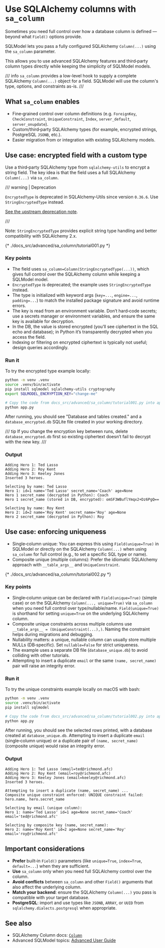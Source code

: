 # Use SQLAlchemy columns with `sa_column`

Sometimes you need full control over how a database column is defined — beyond what `Field()` options provide.

SQLModel lets you pass a fully configured SQLAlchemy `Column(...)` using the `sa_column` parameter.

This allows you to use advanced SQLAlchemy features and third‑party column types directly while keeping the simplicity of SQLModel models.

/// info
`sa_column` provides a low-level hook to supply a complete SQLAlchemy `Column(...)` object for a field. SQLModel will use the column's type, options, and constraints as-is.
///

## What `sa_column` enables

- Fine‑grained control over column definitions (e.g. `ForeignKey`, `CheckConstraint`, `UniqueConstraint`, `Index`, `server_default`, `server_onupdate`).
- Custom/third‑party SQLAlchemy types (for example, encrypted strings, PostgreSQL `JSONB`, etc.).
- Easier migration from or integration with existing SQLAlchemy models.

## Use case: encrypted field with a custom type

Use a third‑party SQLAlchemy type from `sqlalchemy-utils` to encrypt a string field. The key idea is that the field uses a full SQLAlchemy `Column(...)` via `sa_column`.

/// warning | Deprecation

`EncryptedType` is deprecated in SQLAlchemy‑Utils since version `0.36.6`. Use `StringEncryptedType` instead.

<a href="https://sqlalchemy-utils.readthedocs.io/en/latest/data_types.html#encryptedtype" class="external-link" target="_blank">See the upstream deprecation note</a>.

///

Note: `StringEncryptedType` provides explicit string type handling and better compatibility with SQLAlchemy 2.x.

{* ./docs_src/advanced/sa_column/tutorial001.py *}

### Key points

- The field uses `sa_column=Column(StringEncryptedType(...))`, which gives full control over the SQLAlchemy column while keeping a SQLModel model.
- `EncryptedType` is deprecated; the example uses `StringEncryptedType` instead.
- The type is initialized with keyword args (`key=...`, `engine=...`, `padding=...`) to match the installed package signature and avoid runtime errors.
- The key is read from an environment variable. Don’t hard‑code secrets; use a secrets manager or environment variables, and ensure the same key is available for decryption.
- In the DB, the value is stored encrypted (you’ll see ciphertext in the SQL echo and database); in Python it’s transparently decrypted when you access the field.
- Indexing or filtering on encrypted ciphertext is typically not useful; design queries accordingly.

### Run it

To try the encrypted type example locally:

```bash
python -m venv .venv
source .venv/bin/activate
pip install sqlmodel sqlalchemy-utils cryptography
export SQLMODEL_ENCRYPTION_KEY="change-me"

# Copy the code from docs_src/advanced/sa_column/tutorial001.py into app.py
python app.py
```

After running, you should see "Database and tables created." and a `database_encrypted.db` SQLite file created in your working directory.

/// tip
If you change the encryption key between runs, delete `database_encrypted.db` first so existing ciphertext doesn’t fail to decrypt with the new key.
///

### Output

```
Adding Hero 1: Ted Lasso
Adding Hero 2: Roy Kent
Adding Hero 3: Keeley Jones
Inserted 3 heroes.

Selecting by name: Ted Lasso
Hero 1: id=1 name='Ted Lasso' secret_name='Coach' age=None
Hero 1 secret_name (decrypted in Python): Coach
Hero 1 secret_name (stored in DB, encrypted): omSF3WBuflYmqx2+Dz6PgQ==

Selecting by name: Roy Kent
Hero 2: id=2 name='Roy Kent' secret_name='Roy' age=None
Hero 2 secret_name (decrypted in Python): Roy
```

## Use case: enforcing uniqueness

- Single‑column unique: You can express this using `Field(unique=True)` in SQLModel or directly on the SQLAlchemy `Column(...)` when using `sa_column` for full control (e.g., to set a specific SQL type or name).
- Composite unique (multiple columns): Prefer the idiomatic SQLAlchemy approach with `__table_args__` and `UniqueConstraint`.

{* ./docs_src/advanced/sa_column/tutorial002.py *}

### Key points

- Single‑column unique can be declared with `Field(unique=True)` (simple case) or on the SQLAlchemy `Column(..., unique=True)` via `sa_column` when you need full control over type/nullable/name. `Field(unique=True)` is shorthand for setting `unique=True` on the underlying SQLAlchemy column.
- Composite unique constraints across multiple columns use `__table_args__ = (UniqueConstraint(...),)`. Naming the constraint helps during migrations and debugging.
- Nullability matters: a unique, nullable column can usually store multiple NULLs (DB‑specific). Set `nullable=False` for strict uniqueness.
- The example uses a separate DB file (`database_unique.db`) to avoid colliding with other tutorials.
- Attempting to insert a duplicate `email` or the same `(name, secret_name)` pair will raise an integrity error.

### Run it

To try the unique constraints example locally on macOS with bash:

```bash
python -m venv .venv
source .venv/bin/activate
pip install sqlmodel

# Copy the code from docs_src/advanced/sa_column/tutorial002.py into app.py
python app.py
```

After running, you should see the selected rows printed, with a database created at `database_unique.db`. Attempting to insert a duplicate `email` (single‑column unique) or a duplicate pair of `(name, secret_name)` (composite unique) would raise an integrity error.

### Output

```
Adding Hero 1: Ted Lasso (email=ted@richmond.afc)
Adding Hero 2: Roy Kent (email=roy@richmond.afc)
Adding Hero 3: Keeley Jones (email=keeley@richmond.afc)
Inserted 3 heroes.

Attempting to insert a duplicate (name, secret_name) ...
Composite unique constraint enforced: UNIQUE constraint failed: hero.name, hero.secret_name

Selecting by email (unique column):
Hero 1: name='Ted Lasso' id=1 age=None secret_name='Coach' email='ted@richmond.afc'

Selecting by composite key (name, secret_name):
Hero 2: name='Roy Kent' id=2 age=None secret_name='Roy' email='roy@richmond.afc'
```

## Important considerations

- **Prefer** built‑in `Field()` parameters (like `unique=True`, `index=True`, `default=...`) when they are sufficient.
- **Use** `sa_column` only when you need full SQLAlchemy control over the column.
- **Avoid conflicts** between `sa_column` and other `Field()` arguments that also affect the underlying column.
- **Match your backend**: ensure the SQLAlchemy `Column(...)` you pass is compatible with your target database.
- **PostgreSQL**: import and use types like `JSONB`, `ARRAY`, or `UUID` from `sqlalchemy.dialects.postgresql` when appropriate.

## See also

- SQLAlchemy Column docs: <a href="https://docs.sqlalchemy.org/en/20/core/metadata.html#sqlalchemy.schema.Column" class="external-link" target="_blank">`Column`</a>
 - Advanced SQLModel topics: <a href="./index.md" class="internal-link">Advanced User Guide</a>
